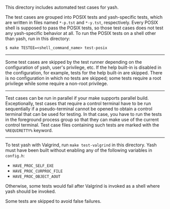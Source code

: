 This directory includes automated test cases for yash.

The test cases are grouped into POSIX tests and yash-specific tests, which
are written in files named `*-p.tst` and `*-y.tst`, respectively. Every POSIX
shell is supposed to pass the POSIX tests, so those test cases does not
test any yash-specific behavior at all. To run the POSIX tests on a shell
other than yash, run in this directory:

    $ make TESTEE=<shell_command_name> test-posix

---------------------------------------------------------------------------

Some test cases are skipped by the test runner depending on the
configuration of yash, user's privilege, etc. If the help built-in is
disabled in the configuration, for example, tests for the help built-in are
skipped. There is no configuration in which no tests are skipped; some
tests require a root privilege while some require a non-root privilege.

---------------------------------------------------------------------------

Test cases can be run in parallel if your make supports parallel build.
Exceptionally, test cases that require a control terminal have to be run
sequentially if a pseudo-terminal cannot be opened to obtain a control
terminal that can be used for testing. In that case, you have to run the
tests in the foreground process group so that they can make use of the
current control terminal. Test case files containing such tests are marked
with the `%REQUIRETTY%` keyword.

---------------------------------------------------------------------------

To test yash with Valgrind, run `make test-valgrind` in this directory.
Yash must have been built without enabling any of the following variables
in `config.h`:

 * `HAVE_PROC_SELF_EXE`
 * `HAVE_PROC_CURPROC_FILE`
 * `HAVE_PROC_OBJECT_AOUT`

Otherwise, some tests would fail after Valgrind is invoked as a shell where
yash should be invoked.

Some tests are skipped to avoid false failures.
